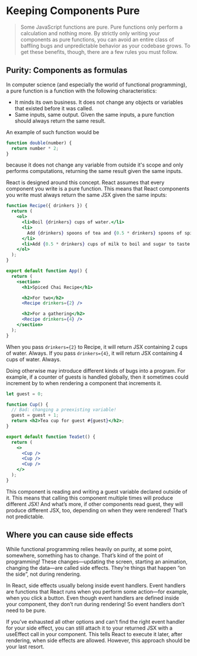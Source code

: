# Keeping Components Pure

> Some JavaScript functions are pure. Pure functions only perform a calculation and nothing more. By strictly only writing your components as pure functions, you can avoid an entire class of baffling bugs and unpredictable behavior as your codebase grows. To get these benefits, though, there are a few rules you must follow.

## Purity: Components as formulas

In computer science (and especially the world of functional programming), a pure function is a function with the following characteristics:

- It minds its own business. It does not change any objects or variables that existed before it was called.
- Same inputs, same output. Given the same inputs, a pure function should always return the same result.

An example of such function would be

```js
function double(number) {
  return number * 2;
}
```

because it does not change any variable from outside it's scope and only performs computations, returning the same result given the same inputs.

React is designed around this concept. React assumes that every component you write is a pure function. This means that React components you write must always return the same JSX given the same inputs:

```jsx
function Recipe({ drinkers }) {
  return (
    <ol>
      <li>Boil {drinkers} cups of water.</li>
      <li>
        Add {drinkers} spoons of tea and {0.5 * drinkers} spoons of spice.
      </li>
      <li>Add {0.5 * drinkers} cups of milk to boil and sugar to taste.</li>
    </ol>
  );
}

export default function App() {
  return (
    <section>
      <h1>Spiced Chai Recipe</h1>

      <h2>For two</h2>
      <Recipe drinkers={2} />

      <h2>For a gathering</h2>
      <Recipe drinkers={4} />
    </section>
  );
}
```

When you pass `drinkers={2}` to Recipe, it will return JSX containing 2 cups of water. Always. If you pass `drinkers={4}`, it will return JSX containing 4 cups of water. Always.

Doing otherwise may introduce different kinds of bugs into a program. For example, if a counter of guests is handled globally, then it sometimes could increment by to when rendering a component that increments it.

```jsx
let guest = 0;

function Cup() {
  // Bad: changing a preexisting variable!
  guest = guest + 1;
  return <h2>Tea cup for guest #{guest}</h2>;
}

export default function TeaSet() {
  return (
    <>
      <Cup />
      <Cup />
      <Cup />
    </>
  );
}
```

This component is reading and writing a guest variable declared outside of it. This means that calling this component multiple times will produce different JSX! And what’s more, if other components read guest, they will produce different JSX, too, depending on when they were rendered! That’s not predictable.

## Where you can cause side effects

While functional programming relies heavily on purity, at some point, somewhere, something has to change. That’s kind of the point of programming! These changes—updating the screen, starting an animation, changing the data—are called side effects. They’re things that happen “on the side”, not during rendering.

In React, side effects usually belong inside event handlers. Event handlers are functions that React runs when you perform some action—for example, when you click a button. Even though event handlers are defined inside your component, they don’t run during rendering! So event handlers don’t need to be pure.

If you’ve exhausted all other options and can’t find the right event handler for your side effect, you can still attach it to your returned JSX with a useEffect call in your component. This tells React to execute it later, after rendering, when side effects are allowed. However, this approach should be your last resort.
